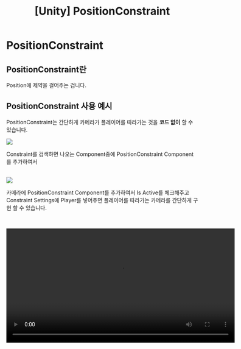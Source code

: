 ﻿---
layout: single

title: "[Unity] PositionConstraint"

categories: Programming

tag: [Unity]

author_profile: false
---

# PositionConstraint

  

## PositionConstraint란

Position에 제약을 걸어주는 겁니다.

  
  

## PositionConstraint 사용 예시

PositionConstraint는 간단하게 카메라가 플레이어를 따라가는 것을 **코드 없이** 할 수 있습니다.

<img align ="up" src="https://github.com/cumic06/cumic06/assets/92432064/378412b6-2f5d-4710-b4cb-5784c83af2ec">

Constraint를 검색하면 나오는 Component중에 PositionConstraint Component를 추가하여서 

<br>
<img align ="down" src="https://github.com/cumic06/cumic06/assets/92432064/0bccb15d-0a2b-4e6e-8ead-dd9d382c6d34">

카메라에 PositionConstraint Component를 추가하여서 Is Active를 체크해주고 Constraint Settings에 Player를 넣어주면 
플레이어를 따라가는 카메라를 간단하게 구현 할 수 있습니다.

<br>

<video align ="down" controls src="https://github.com/cumic06/cumic06/assets/92432064/a3a5a786-cc45-4760-b00d-5e9f02970100" width = 600px></video>